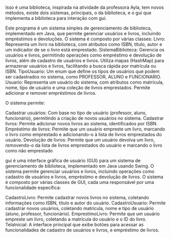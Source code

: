 Isso é uma biblioteca, inspirada na atividade da professora Ayla, tem novos métodos, existe dois sistemas, principais, o da biblioteca, e o gui que implementa a biblioteca para interação com gui.

Este programa é um sistema simples de gerenciamento de biblioteca, implementado em Java, que permite gerenciar usuários e livros, incluindo empréstimos e devoluções. O sistema é composto por várias classes:
Livro: Representa um livro na biblioteca, com atributos como ISBN, título, autor e um indicador de se o livro está emprestado.
SistemaBiblioteca: Gerencia os usuários e livros, permitindo operações como empréstimo e devolução de livros, além de cadastro de usuários e livros. Utiliza mapas (HashMap) para armazenar usuários e livros, 
facilitando a busca rápida por matrícula ou ISBN.
TipoUsuario: Um enum que define os tipos de usuários que podem ser cadastrados no sistema, como PROFESSOR, ALUNO e FUNCIONARIO.
Usuario: Representa um usuário do sistema, com atributos como matrícula, nome, tipo de usuário e uma coleção de livros emprestados. Permite adicionar e remover empréstimos de livros.

O sistema permite:

Cadastrar usuários: Com base no tipo de usuário (professor, aluno, funcionário), permitindo a criação de novos usuários no sistema.
Cadastrar livros: Permite adicionar novos livros ao sistema, identificados por ISBN.
Empréstimo de livros: Permite que um usuário empreste um livro, marcando o livro como emprestado e adicionando-o à lista de livros emprestados do usuário.
Devolução de livros: Permite que um usuário devolva um livro, removendo-o da lista de livros emprestados do usuário e marcando o livro como não emprestado


gui é uma interface gráfica de usuário (GUI) para um sistema de gerenciamento de biblioteca, implementado em Java usando Swing. O sistema permite gerenciar usuários e livros,
incluindo operações como cadastro de usuários e livros, empréstimo e devolução de livros. O sistema é composto por várias classes de GUI, cada uma responsável por uma funcionalidade específica:

CadastroLivro: Permite cadastrar novos livros no sistema, coletando informações como ISBN, título e autor do usuário.
CadastroUsuario: Permite cadastrar novos usuários, coletando matrícula, nome e tipo de usuário (aluno, professor, funcionário).
EmprestimoLivro: Permite que um usuário empreste um livro, coletando a matrícula do usuário e o ID do livro.
TelaInicial: A interface principal que exibe botões para acessar as funcionalidades de cadastro de usuários e livros, e empréstimo de livros.
